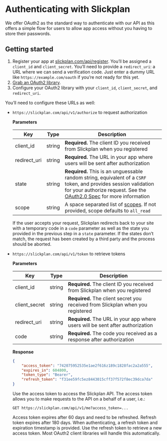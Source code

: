# Authenticating with Slickplan

We offer OAuth2 as the standard way to authenticate with our API as this offers a simple flow for users to allow app access without you having to store their passwords.

## Getting started

1. Register your app at [slickplan.com/api/register](https://slickplan.com/api/register).
  You’ll be assigned a `client_id` and `client_secret`. You’ll need to provide a `redirect_uri`: a URL where we can send a verification code. Just enter a dummy URL like `https://example.com/oauth` if you’re not ready for this yet.
2. [Grab an OAuth2 library](https://oauth.net/code/).
3. Configure your OAuth2 library with your `client_id`, `client_secret`, and `redirect_uri`.

  You’ll need to configure these URLs as well:
  * `https://slickplan.com/api/v1/authorize` to request authorization
    
    **Parameters**
    
    Key | Type | Description
    --- | --- | ---
    client_id | string | **Required.** The client ID you received from Slickplan when you registered
    redirect_uri | string | **Required.** The URL in your app where users will be sent after authorization
    state | string | **Required.** This is an unguessable random string, equivalent of a `CSRF` token, and provides session validation for your authorize request. See the [OAuth2.0 Spec](https://tools.ietf.org/html/rfc6749#section-4.1.1) for more information
    scope | string | A space separated list of [scopes](./scopes.md). If not provided, scope defaults to `all_read`
    
    If the user accepts your request, Slickplan redirects back to your site with a temporary code in a `code` parameter as well as the state you provided in the previous step in a `state` parameter. If the states don’t match, the request has been created by a third party and the process should be aborted.

  * `https://slickplan.com/api/v1/token` to retrieve tokens
    
    **Parameters**
    
    Key | Type | Description
    --- | --- | ---
    client_id | string | **Required.** The client ID you received from Slickplan when you registered
    client_secret | string | **Required.** The client secret you received from Slickplan when you registered
    redirect_uri | string | **Required.** The URL in your app where users will be sent after authorization
    code | string | **Required.** The code you received as a response after authorization
    
    **Response**
    
    ``` json
    {
        "access_token": "742075952535e1ae2f616z189c1828fac2a2a555",
        "expires_in": 604800,
        "token_type": "Bearer",
        "refresh_token": "f31ee59fc5ez8443015cff37f572f8ec39dca7da"
    }
    ```

    Use the access token to access the Slickplan API. The access token allows you to make requests to the API on a behalf of a user, i.e.:

    `GET https://slickplan.com/api/v1/me?access_token=...`
    
    Access token expires after 60 days and need to be refreshed. Refresh token expires after 180 days. When authenticating, a refresh token and expiration timestamp is provided. Use the refresh token to retrieve a new access token. Most OAuth2 client libraries will handle this automatically.